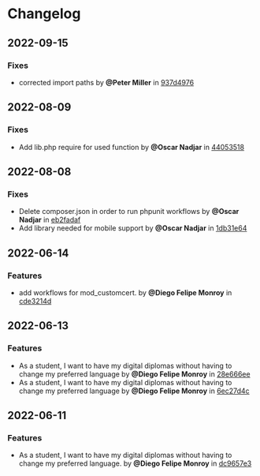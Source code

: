 # Changelog
## 2022-09-15
### Fixes
* corrected import paths by **@Peter Miller** in [937d4976](../../commit/937d4976)
## 2022-08-09
### Fixes
* Add lib.php require for used function by **@Oscar Nadjar** in [44053518](../../commit/44053518)
## 2022-08-08
### Fixes
* Delete composer.json in order to run phpunit workflows by **@Oscar Nadjar** in [eb2fadaf](../../commit/eb2fadaf)
* Add library needed for mobile support by **@Oscar Nadjar** in [1db31e64](../../commit/1db31e64)
## 2022-06-14
### Features
* add workflows for mod_customcert. by **@Diego Felipe Monroy** in [cde3214d](../../commit/cde3214d)
## 2022-06-13
### Features
* As a student, I want to have my digital diplomas without having to change my preferred language by **@Diego Felipe Monroy** in [28e666ee](../../commit/28e666ee)
* As a student, I want to have my digital diplomas without having to change my preferred language by **@Diego Felipe Monroy** in [6ec27d4c](../../commit/6ec27d4c)
## 2022-06-11
### Features
* As a student, I want to have my digital diplomas without having to change my preferred language. by **@Diego Felipe Monroy** in [dc9657e3](../../commit/dc9657e3)
